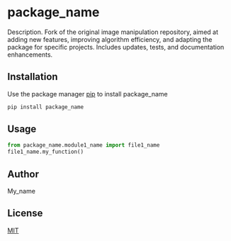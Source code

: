 # package_name

Description. 
Fork of the original image manipulation repository, aimed at adding new features, improving algorithm efficiency, and adapting the package for specific projects. Includes updates, tests, and documentation enhancements.

## Installation

Use the package manager [pip](https://pip.pypa.io/en/stable/) to install package_name

```bash
pip install package_name
```

## Usage

```python
from package_name.module1_name import file1_name
file1_name.my_function()
```

## Author
My_name

## License
[MIT](https://choosealicense.com/licenses/mit/)
